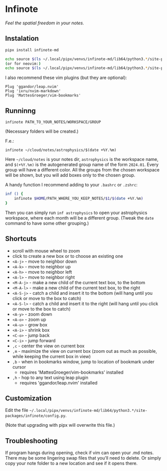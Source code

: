 # Infinote

*Feel the spatial freedom in your notes.*

## Instalation

```bash
pipx install infinote-md

echo source $(ls ~/.local/pipx/venvs/infinote-md/lib64/python3.*/site-packages/infinote/required.vim) >> ~/.vimrc
(or for neovim:)
echo source $(ls ~/.local/pipx/venvs/infinote-md/lib64/python3.*/site-packages/infinote/required.vim) >> ~/.config/nvim/init.vim
```


I also recommend these vim plugins (but they are optional):
```
Plug 'ggandor/leap.nvim'
Plug 'ixru/nvim-markdown'
Plug 'MattesGroeger/vim-bookmarks'
```

## Runninng

```
infinote PATH_TO_YOUR_NOTES/WORKSPACE/GROUP
```

(Necessary folders will be created.)

F.e.:
```
infinote ~/cloud/notes/astrophysics/$(date +%Y.%m)
```

Here `~/cloud/notes` is your notes dir, `astrophysics` is the workspace name, and `$(+%Y.%m)` is the autogenerated group name of the form `2024.01`. Every group will have a different color. All the groups from the chosen workspace will be shown, but you will add boxes only to the chosen group.

A handy function I recommend adding to your `.bashrc` or `.zshrc`:

```bash
inf () {
    infinote $HOME/PATH_WHERE_YOU_KEEP_NOTES/$1/$(date +%Y.%m)
}
```

Then you can simply run `inf astrophysics` to open your astrophysics workspace, where each month will be a different group. (Tweak the `date` command to have some other grouping.)

## Shortcuts
- scroll with mouse wheel to zoom
- click to create a new box or to choose an existing one
- `<A-j>` - move to neighbor down
- `<A-k>` - move to neighbor up
- `<A-h>` - move to neighbor left
- `<A-l>` - move to neighbor right
- `<M-A-j>` - make a new child of the current text box, to the bottom
- `<M-A-l>` - make a new child of the current text box, to the right
- `<A-S-j>` - catch a child and insert it to the bottom (will hang until you click or move to the box to catch)
- `<A-S-l>` - catch a child and insert it to the right (will hang until you click or move to the box to catch)
- `<A-y>` - zoom down
- `<A-o>` - zoom up
- `<A-u>` - grow box
- `<A-i>` - shrink box
- `<C-o>` - jump back
- `<C-i>` - jump forward
- `,c` - center the view on current box
- `,m` - maximize the view on current box (zoom out as much as possible, while keeping the current box in view)
- `,b` - when in bookmarks window, jump to location of bookmark under cursor
    - requires 'MattesGroeger/vim-bookmarks' installed
- `,h` - hop to any text using leap plugin
    - requires 'ggandor/leap.nvim' installed

## Customization

Edit the file `~/.local/pipx/venvs/infinote-md/lib64/python3.*/site-packages/infinote/config.py`.

(Note that upgrading with pipx will overwrite this file.)

## Troubleshooting

If program hangs during opening, check if vim can open your .md notes. There may be some lingering swap files that you'll need to delete. Or simply copy your note folder to a new location and see if it opens there.
